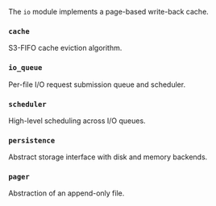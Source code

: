 The `io` module implements a page-based write-back cache.

### `cache`

S3-FIFO cache eviction algorithm.

### `io_queue`

Per-file I/O request submission queue and scheduler.

### `scheduler`

High-level scheduling across I/O queues.

### `persistence`

Abstract storage interface with disk and memory backends.

### `pager`

Abstraction of an append-only file.
